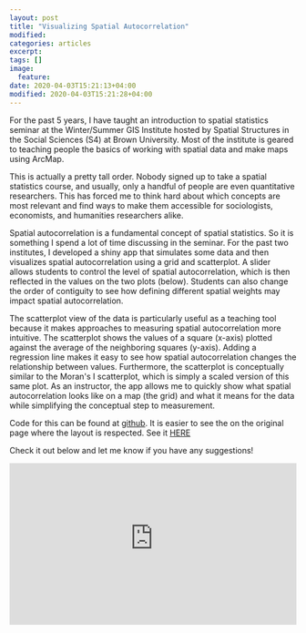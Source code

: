 ```yaml
---
layout: post
title: "Visualizing Spatial Autocorrelation"
modified:
categories: articles
excerpt:
tags: []
image:
  feature:
date: 2020-04-03T15:21:13+04:00
modified: 2020-04-03T15:21:28+04:00
---
```


For the past 5 years, I have taught an introduction to spatial statistics seminar at the Winter/Summer GIS Institute hosted by Spatial Structures in the Social Sciences (S4) at Brown University. Most of the institute is geared to teaching people the basics of working with spatial data and make maps using ArcMap.

This is actually a pretty tall order. Nobody signed up to take a spatial statistics course, and usually, only a handful of people are even quantitative researchers. This has forced me to think hard about which concepts are most relevant and find ways to make them accessible for sociologists, economists, and humanities researchers alike.

Spatial autocorrelation is a fundamental concept of spatial statistics. So it is something I spend a lot of time discussing in the seminar. For the past two institutes, I developed a shiny app that simulates some data and then visualizes spatial autocorrelation using a grid and scatterplot. A slider allows students to control the level of spatial autocorrelation, which is then reflected in the values on the two plots (below). Students can also change the order of contiguity to see how defining different spatial weights may impact spatial autocorrelation.

The scatterplot view of the data is particularly useful as a teaching tool because it makes approaches to measuring spatial autocorrelation more intuitive. The scatterplot shows the values of a square (x-axis) plotted against the average of the neighboring squares (y-axis). Adding a regression line makes it easy to see how spatial autocorrelation changes the relationship between values. Furthermore, the scatterplot is conceptually similar to the Moran's I scatterplot, which is simply a scaled version of this same plot. As an instructor, the app allows me to quickly show what spatial autocorrelation looks like on a map (the grid) and what it means for the data while simplifying the conceptual step to measurement.


Code for this can be found at [github](https://github.com/tmarlow/sa_visualization). It is easier to see the on the original page where the layout is respected. See it [HERE](https://thomas-marlow.shinyapps.io/sa_visualization/)

Check it out below and let me know if you have any suggestions!


<div id="Container"
 style="padding-bottom:56.25%; position:relative; display:block; width: 100%">
 <iframe id="saIframe"
  width="100%" height="100%"
  src="https://thomas-marlow.shinyapps.io/sa_visualization/"
  frameborder="0" allowfullscreen=""
  style="position:absolute; top:0; left: 0"></iframe>
</div>
